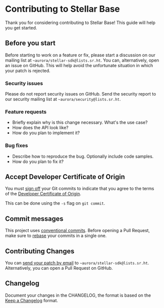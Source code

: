 # Contributing to Stellar Base

Thank you for considering contributing to Stellar Base!
This guide will help you get started.


## Before you start

Before starting to work on a feature or fix, please start a discussion
on our mailing list at `~aurora/stellar-sdk@lists.sr.ht`. You can,
alternatively, open an issue on GitHub. This will help avoid the
unfortunate situation in which your patch is rejected.

### Security issues

Please do not report security issues on GitHub. Send the security report
to our security mailing list at `~aurora/security@lists.sr.ht`.

### Feature requests

 * Briefly explain why is this change necessary. What's the use case?
 * How does the API look like?
 * How do you plan to implement it?

### Bug fixes

 * Describe how to reproduce the bug. Optionally include code samples.
 * How do you plan to fix it?


## Accept Developer Certificate of Origin

You must [sign off](https://git-scm.com/docs/git-commit#Documentation/git-commit.txt---signoff)
your Git commits to indicate that you agree to the terms of the [Developer
Certificate of Origin](https://developercertificate.org/).

This can be done using the `-s` flag on `git commit`.


## Commit messages

This project uses [conventional commits](https://www.conventionalcommits.org/en/v1.0.0-beta.2/).
Before opening a Pull Request, make sure to [rebase](https://git-scm.com/book/en/v2/Git-Branching-Rebasing)
your commits in a single one.


## Contributing Changes

You can [send your patch by email](https://git-send-email.io/) to
`~aurora/stellar-sdk@lists.sr.ht`. Alternatively, you can open a Pull
Request on GitHub.


## Changelog

Document your changes in the CHANGELOG, the format is based on the
[Keep a Changelog](https://keepachangelog.com/en/1.0.0/) format.
